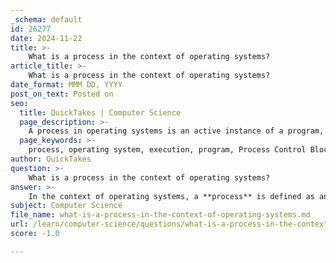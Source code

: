 ```yaml
---
_schema: default
id: 26277
date: 2024-11-22
title: >-
    What is a process in the context of operating systems?
article_title: >-
    What is a process in the context of operating systems?
date_format: MMM DD, YYYY
post_on_text: Posted on
seo:
  title: QuickTakes | Computer Science
  page_description: >-
    A process in operating systems is an active instance of a program, including its execution context, Process Control Block, and resource management, playing a critical role in multitasking and overall system performance.
  page_keywords: >-
    process, operating system, execution, program, Process Control Block, PCB, lifecycle, resource management, concurrency, multitasking, program counter, PID, CPU registers, memory management, I/O status
author: QuickTakes
question: >-
    What is a process in the context of operating systems?
answer: >-
    In the context of operating systems, a **process** is defined as an instance of a program that is currently being executed. It represents a fundamental unit of work that the operating system manages and schedules for execution. A process is often described as an "active" entity, in contrast to a program, which is considered a "passive" entity. \n\n### Key Characteristics of a Process:\n1. **Execution Context**: A process includes not only the program code (often referred to as the text section) but also the current state of the processor, including the program counter, which points to the next instruction to be executed, and the contents of the CPU registers.\n\n2. **Process Control Block (PCB)**: Each process is associated with a data structure known as the Process Control Block (PCB). The PCB contains essential information about the process, including:\n   - **Process ID (PID)**: A unique identifier for each process.\n   - **Process State**: Indicates the current state of the process (e.g., new, ready, running, waiting, or terminated).\n   - **Program Counter**: Points to the next instruction to be executed.\n   - **Memory Management Information**: Information about the memory allocated to the process.\n   - **I/O Status Information**: Details about the I/O devices allocated to the process.\n\n3. **Lifecycle**: The lifecycle of a process includes various states such as creation, execution, waiting for resources, and termination. The operating system is responsible for managing these states and ensuring that processes are executed efficiently.\n\n4. **Resource Management**: Processes require various resources (CPU time, memory, I/O devices) to perform their tasks. The operating system must manage these resources to ensure that processes can run concurrently without conflicts.\n\n5. **Concurrency and Multitasking**: Modern operating systems support multitasking, allowing multiple processes to run concurrently. This is achieved through process scheduling and context switching, where the operating system allocates CPU time to different processes.\n\nIn summary, a process is a crucial concept in operating systems, representing a program in execution along with its associated resources and state information. The effective management of processes is essential for the overall performance and stability of the operating system.
subject: Computer Science
file_name: what-is-a-process-in-the-context-of-operating-systems.md
url: /learn/computer-science/questions/what-is-a-process-in-the-context-of-operating-systems
score: -1.0

---
```


&nbsp;